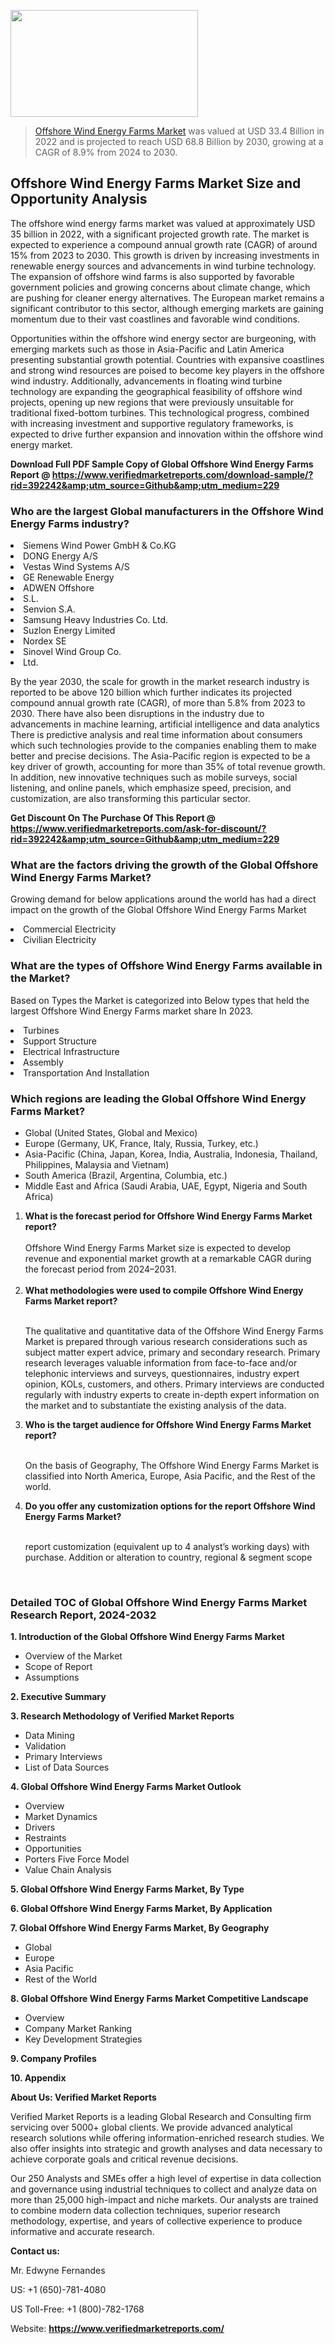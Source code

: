 <img src="https://ffe5etoiles.com/wp-content/uploads/2024/12/MST1-300x171.png" alt="" width="300" height="171" class="alignnone size-medium wp-image-20088" /><blockquote><p><p><a href="https://www.verifiedmarketreports.com/download-sample/?rid=392242&utm_source=Github&utm_medium=229" target="_blank">Offshore Wind Energy Farms Market</a> was valued at USD 33.4 Billion in 2022 and is projected to reach USD 68.8 Billion by 2030, growing at a CAGR of 8.9% from 2024 to 2030.</p></blockquote><p><h2>Offshore Wind Energy Farms Market Size and Opportunity Analysis</h2><p>The offshore wind energy farms market was valued at approximately USD 35 billion in 2022, with a significant projected growth rate. The market is expected to experience a compound annual growth rate (CAGR) of around 15% from 2023 to 2030. This growth is driven by increasing investments in renewable energy sources and advancements in wind turbine technology. The expansion of offshore wind farms is also supported by favorable government policies and growing concerns about climate change, which are pushing for cleaner energy alternatives. The European market remains a significant contributor to this sector, although emerging markets are gaining momentum due to their vast coastlines and favorable wind conditions.</p><p>Opportunities within the offshore wind energy sector are burgeoning, with emerging markets such as those in Asia-Pacific and Latin America presenting substantial growth potential. Countries with expansive coastlines and strong wind resources are poised to become key players in the offshore wind industry. Additionally, advancements in floating wind turbine technology are expanding the geographical feasibility of offshore wind projects, opening up new regions that were previously unsuitable for traditional fixed-bottom turbines. This technological progress, combined with increasing investment and supportive regulatory frameworks, is expected to drive further expansion and innovation within the offshore wind energy market.</p></p><p class=""><strong>Download Full PDF Sample Copy of Global Offshore Wind Energy Farms Report @ <a href="https://www.verifiedmarketreports.com/download-sample/?rid=392242&amp;utm_source=Github&amp;utm_medium=229" target="_blank">https://www.verifiedmarketreports.com/download-sample/?rid=392242&amp;utm_source=Github&amp;utm_medium=229</a></strong></p><h3 id="" class="">Who are the largest Global manufacturers in the Offshore Wind Energy Farms industry?</h3><p><li>Siemens Wind Power GmbH & Co.KG</li><li> DONG Energy A/S</li><li> Vestas Wind Systems A/S</li><li> GE Renewable Energy</li><li> ADWEN Offshore</li><li> S.L.</li><li> Senvion S.A.</li><li> Samsung Heavy Industries Co. Ltd.</li><li> Suzlon Energy Limited</li><li> Nordex SE</li><li> Sinovel Wind Group Co.</li><li> Ltd.</li></p><div class=""><div class="" dir="" data-message-author-role="" data-message-id="" data-message-model-slug=""><div class=""><div class=""><div class=""><div class="" dir="" data-message-author-role="" data-message-id="" data-message-model-slug=""><div class=""><div class=""><p>By the year 2030, the scale for growth in the market research industry is reported to be above 120 billion which further indicates its projected compound annual growth rate (CAGR), of more than 5.8% from 2023 to 2030. There have also been disruptions in the industry due to advancements in machine learning, artificial intelligence and data analytics There is predictive analysis and real time information about consumers which such technologies provide to the companies enabling them to make better and precise decisions. The Asia-Pacific region is expected to be a key driver of growth, accounting for more than 35% of total revenue growth. In addition, new innovative techniques such as mobile surveys, social listening, and online panels, which emphasize speed, precision, and customization, are also transforming this particular sector.</p><p><strong>Get Discount On The Purchase Of This Report @&nbsp; <a href="https://www.verifiedmarketreports.com/ask-for-discount/?rid=392242&amp;utm_source=Github&amp;utm_medium=229" target="_blank">https://www.verifiedmarketreports.com/ask-for-discount/?rid=392242&amp;utm_source=Github&amp;utm_medium=229</a></strong></p></div></div></div></div></div></div></div></div><h3 id="" class="">What are the factors driving the growth of the Global Offshore Wind Energy Farms Market?</h3><p id="" class="">Growing demand for below applications around the world has had a direct impact on the growth of the Global Offshore Wind Energy Farms Market</p><p id="" class=""><li>Commercial Electricity</li><li> Civilian Electricity</li></p><h3 id="" class="">What are the types of Offshore Wind Energy Farms available in the Market?</h3><p id="" class="">Based on Types the Market is categorized into Below types that held the largest Offshore Wind Energy Farms market share In 2023.</p><p id="" class=""><li>Turbines</li><li> Support Structure</li><li> Electrical Infrastructure</li><li> Assembly</li><li> Transportation And Installation</li></p><h3 id="" class="">Which regions are leading the Global Offshore Wind Energy Farms Market?</h3><ul><li>Global (United States, Global and Mexico)</li><li>Europe (Germany, UK, France, Italy, Russia, Turkey, etc.)</li><li>Asia-Pacific (China, Japan, Korea, India, Australia, Indonesia, Thailand, Philippines, Malaysia and Vietnam)</li><li>South America (Brazil, Argentina, Columbia, etc.)</li><li>Middle East and Africa (Saudi Arabia, UAE, Egypt, Nigeria and South Africa)</li></ul><p><ol><li><strong>What is the forecast period for Offshore Wind Energy Farms Market report?<br /></strong><br /><span data-sheets-root="1" data-sheets-value="{&quot;1&quot;:2,&quot;2&quot;:&quot;XXXX size is expected to develop revenue and exponential market growth at a remarkable CAGR during the forecast period from 2024&ndash;2030.&quot;}" data-sheets-userformat="{&quot;2&quot;:12674,&quot;4&quot;:{&quot;1&quot;:2,&quot;2&quot;:16776960},&quot;10&quot;:2,&quot;11&quot;:0,&quot;15&quot;:&quot;Arial&quot;,&quot;16&quot;:12}">Offshore Wind Energy Farms Market size is expected to develop revenue and exponential market growth at a remarkable CAGR during the forecast period from 2024&ndash;2031.</span><br /><br /></li><li><strong>What methodologies were used to compile Offshore Wind Energy Farms Market report?<br /><br /></strong><p>The qualitative and quantitative data of the&nbsp;Offshore Wind Energy Farms Market is prepared through various research considerations such as subject matter expert advice, primary and secondary research. Primary research leverages valuable information from face-to-face and/or telephonic interviews and surveys, questionnaires, industry expert opinion, KOLs, customers, and others. Primary interviews are conducted regularly with industry experts to create in-depth expert information on the market and to substantiate the existing analysis of the data.&nbsp;</p></li><li><strong>Who is the target audience for Offshore Wind Energy Farms Market report?<br /><br /></strong><p>On the basis of Geography, The&nbsp;Offshore Wind Energy Farms Market is classified into North America, Europe, Asia Pacific, and the Rest of the world.</p></li><li><strong>Do you offer any customization options for the report Offshore Wind Energy Farms Market?<br /><br /></strong><p>report customization (equivalent up to 4 analyst&rsquo;s working days) with purchase. Addition or alteration to country, regional &amp; segment scope</p><p>&nbsp;</p></li></ol></p><h3 id="" class="">Detailed TOC of Global Offshore Wind Energy Farms Market Research Report, 2024-2032</h3><p id="" class=""><strong>1. Introduction of the Global Offshore Wind Energy Farms Market</strong></p><ul><li>Overview of the Market</li><li>Scope of Report</li><li>Assumptions</li></ul><p id="" class=""><strong>2. Executive Summary</strong></p><p id="" class=""><strong>3. Research Methodology of&nbsp;Verified Market Reports</strong></p><ul><li>Data Mining</li><li>Validation</li><li>Primary Interviews</li><li>List of Data Sources</li></ul><p id="" class=""><strong>4. Global Offshore Wind Energy Farms Market Outlook</strong></p><ul><li>Overview</li><li>Market Dynamics</li><li>Drivers</li><li>Restraints</li><li>Opportunities</li><li>Porters Five Force Model</li><li>Value Chain Analysis</li></ul><p id="" class=""><strong>5. Global Offshore Wind Energy Farms Market, By&nbsp;Type</strong></p><p id="" class=""><strong>6. Global Offshore Wind Energy Farms Market, By Application</strong></p><p id="" class=""><strong>7. Global Offshore Wind Energy Farms Market, By Geography</strong></p><ul><li>Global</li><li>Europe</li><li>Asia Pacific</li><li>Rest of the World</li></ul><p id="" class=""><strong>8. Global Offshore Wind Energy Farms Market Competitive Landscape</strong></p><ul><li>Overview</li><li>Company Market Ranking</li><li>Key Development Strategies</li></ul><p id="" class=""><strong>9. Company Profiles</strong></p><p id="" class=""><strong>10. Appendix</strong></p><p id="" class=""><strong>About Us: Verified Market Reports</strong></p><p id="" class="">Verified Market Reports is a leading Global Research and Consulting firm servicing over 5000+ global clients. We provide advanced analytical research solutions while offering information-enriched research studies. We also offer insights into strategic and growth analyses and data necessary to achieve corporate goals and critical revenue decisions.</p><p id="" class="">Our 250 Analysts and SMEs offer a high level of expertise in data collection and governance using industrial techniques to collect and analyze data on more than 25,000 high-impact and niche markets. Our analysts are trained to combine modern data collection techniques, superior research methodology, expertise, and years of collective experience to produce informative and accurate research.</p><p id="" class=""><strong>Contact us:</strong></p><p id="" class="">Mr. Edwyne Fernandes</p><p id="" class="">US: +1 (650)-781-4080</p><p id="" class="">US Toll-Free: +1 (800)-782-1768</p><p id="" class="">Website: <a target="" data-test-app-aware-link=""><strong>https://www.verifiedmarketreports.com/</strong></a></p>
